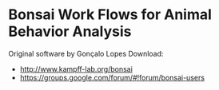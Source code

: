 # Bonsai Work Flows for Animal Behavior Analysis

Original software by Gonçalo Lopes 
Download:
- http://www.kampff-lab.org/bonsai
- https://groups.google.com/forum/#!forum/bonsai-users

